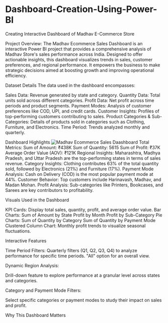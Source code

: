 # Dashboard-Creation-Using-Power-BI
Creating Interactive Dashboard of Madhav E-Commerce Store

Project Overview: The Madhav Ecommerce Sales Dashboard is an  interactive Power BI project that provides a comprehensive analysis of Madhav Store's sales performance across India. Designed to offer actionable insights, this dashboard visualizes trends in sales, customer preferences, and regional performance. It empowers the business to make strategic decisions aimed at boosting growth and improving operational efficiency.

Dataset Details
The data used in the dashboard encompasses:

Sales Data: Revenue generated by state and category.
Quantity Data: Total units sold across different categories.
Profit Data: Net profit across time periods and product segments.
Payment Modes: Analysis of customer preferences like COD, UPI, and credit cards.
Customer Insights: Profiles of top-performing customers contributing to sales.
Product Categories & Sub-Categories: Details of products sold in categories such as Clothing, Furniture, and Electronics.
Time Period: Trends analyzed monthly and quarterly.

Dashboard Highlights
![Madhav Ecommerce Sales Daashboard](https://github.com/user-attachments/assets/28b523ce-8119-4cf9-a0e0-acf9d2beca32)
Total Metrics: Sum of Amount: ₹438K Sum of Quantity: 5615 Sum of Profit: ₹37K Average Order Value (AOV): ₹121K Regional Insights: Maharashtra, Madhya Pradesh, and Uttar Pradesh are the top-performing states in terms of sales revenue. Category Insights: Clothing contributes 63% of the total quantity sold, followed by Electronics (21%) and Furniture (17%). Payment Mode Analysis: Cash on Delivery (COD) is the most popular payment mode at 44%. Customer Behavior: Top customers include Harinavash, Madhav, and Madan Mohan. Profit Analysis: Sub-categories like Printers, Bookcases, and Sarees are key contributors to profitability.

Visuals Used in the Dashboard

KPI Cards: Display total sales, quantity, profit, and average order value. Bar Charts: Sum of Amount by State Profit by Month Profit by Sub-Category Pie Charts: Sum of Quantity by Category Sum of Quantity by Payment Mode Clustered Column Chart: Monthly profit trends to visualize seasonal fluctuations.

Interactive Features

Time Period Filters: Quarterly filters (Q1, Q2, Q3, Q4) to analyze performance for specific time periods. "All" option for an overall view.

Dynamic Region Analysis:

Drill-down feature to explore performance at a granular level across states and categories.

Category and Payment Mode Filters:

Select specific categories or payment modes to study their impact on sales and profit.

Why This Dashboard Matters

